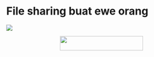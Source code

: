 # File sharing buat ewe orang


<img src="https://telegra.ph/file/149d3ff87d0e68e8a1b7f.jpg">




<p align="center"><a href="https://heroku.com/deploy?template=https://github.com/Zaen67/Fsub"> <img src="https://img.shields.io/badge/Deploy%20To%20Heroku-Green?style=for-the-badge&logo=heroku" width="220" height="38.45"/></a></p>
